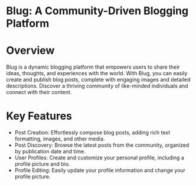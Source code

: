 # Blug: A Community-Driven Blogging Platform
# Overview

Blug is a dynamic blogging platform that empowers users to share their ideas, thoughts, and experiences with the world. With Blug, you can easily create and publish blog posts, complete with engaging images and detailed descriptions. Discover a thriving community of like-minded individuals and connect with their content.

# Key Features

- Post Creation: Effortlessly compose blog posts, adding rich text formatting, images, and other media.
- Post Discovery: Browse the latest posts from the community, organized by publication date and time.
- User Profiles: Create and customize your personal profile, including a profile picture and bio.
- Profile Editing: Easily update your profile information and change your profile picture.
